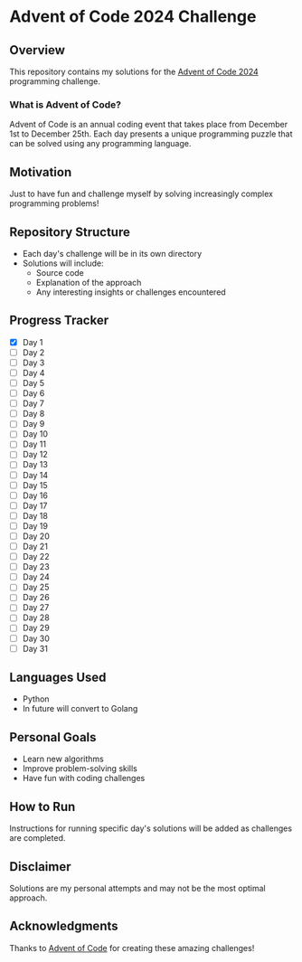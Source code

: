 # Advent of Code 2024 Challenge

## Overview
This repository contains my solutions for the [Advent of Code 2024](https://adventofcode.com/2024/) programming challenge.

### What is Advent of Code?
Advent of Code is an annual coding event that takes place from December 1st to December 25th. Each day presents a unique programming puzzle that can be solved using any programming language.

## Motivation
Just to have fun and challenge myself by solving increasingly complex programming problems!

## Repository Structure
- Each day's challenge will be in its own directory
- Solutions will include:
  - Source code
  - Explanation of the approach
  - Any interesting insights or challenges encountered

## Progress Tracker
- [x] Day 1
- [ ] Day 2
- [ ] Day 3
- [ ] Day 4
- [ ] Day 5
- [ ] Day 6
- [ ] Day 7
- [ ] Day 8
- [ ] Day 9
- [ ] Day 10
- [ ] Day 11
- [ ] Day 12
- [ ] Day 13
- [ ] Day 14
- [ ] Day 15
- [ ] Day 16
- [ ] Day 17
- [ ] Day 18
- [ ] Day 19
- [ ] Day 20
- [ ] Day 21
- [ ] Day 22
- [ ] Day 23
- [ ] Day 24
- [ ] Day 25
- [ ] Day 26
- [ ] Day 27
- [ ] Day 28
- [ ] Day 29
- [ ] Day 30
- [ ] Day 31

## Languages Used
- Python
- In future will convert to Golang
  
## Personal Goals
- Learn new algorithms
- Improve problem-solving skills
- Have fun with coding challenges

## How to Run
Instructions for running specific day's solutions will be added as challenges are completed.

## Disclaimer
Solutions are my personal attempts and may not be the most optimal approach.

## Acknowledgments
Thanks to [Advent of Code](https://adventofcode.com/) for creating these amazing challenges!
